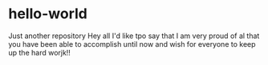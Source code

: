 # hello-world
Just another repository
Hey all I'd like tpo say that I am very proud of al that you have been able to accomplish until now and wish for everyone to keep up the hard worjk!!

